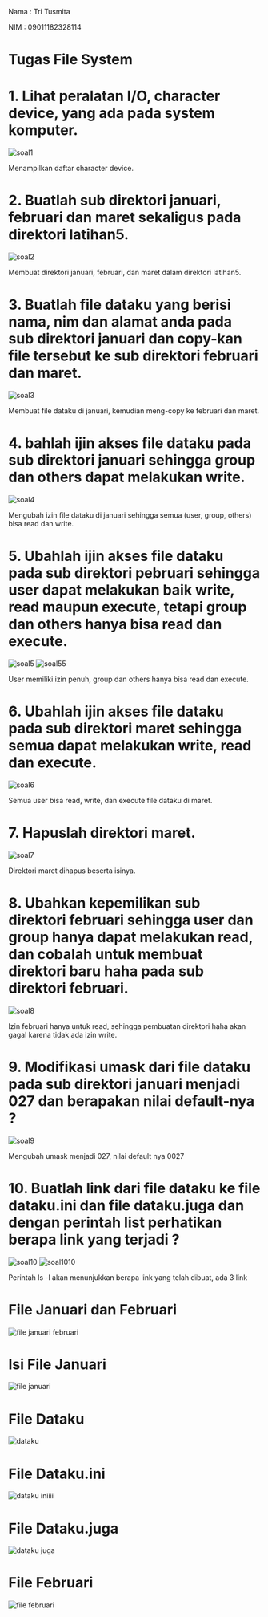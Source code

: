 Nama : Tri Tusmita

NIM : 09011182328114

# Tugas File System

# 1. Lihat peralatan I/O, character device, yang ada pada system komputer. 
![soal1](https://github.com/user-attachments/assets/2b94433d-b11e-4b63-a4be-18dd62808f7b)

Menampilkan daftar character device.

# 2. Buatlah sub direktori januari, februari dan maret sekaligus pada direktori latihan5.  
![soal2](https://github.com/user-attachments/assets/755ecd02-c61e-4ea0-b932-cf26836b1372)

Membuat direktori januari, februari, dan maret dalam direktori latihan5.

# 3. Buatlah file dataku yang berisi nama, nim dan alamat anda pada sub direktori januari dan copy-kan file tersebut ke sub direktori februari dan maret.  
![soal3](https://github.com/user-attachments/assets/3a9d7876-cdbe-4fff-8aae-c69cf35dc52a)

Membuat file dataku di januari, kemudian meng-copy ke februari dan maret.

# 4. bahlah ijin akses file dataku pada sub direktori januari sehingga group dan others dapat melakukan write.
![soal4](https://github.com/user-attachments/assets/ea2d08c9-1b43-4af3-bca4-ea1a9f532521)

Mengubah izin file dataku di januari sehingga semua (user, group, others) bisa read dan write.

# 5. Ubahlah ijin akses file dataku pada sub direktori pebruari sehingga user dapat melakukan baik write, read maupun execute, tetapi group dan others hanya bisa read dan execute.  
![soal5](https://github.com/user-attachments/assets/9bc044f7-e812-448d-bca3-cb75db8ecbef)
![soal55](https://github.com/user-attachments/assets/5a7fb930-9585-44c4-a95b-38da0337bc44)

User memiliki izin penuh, group dan others hanya bisa read dan execute.

# 6. Ubahlah ijin akses file dataku pada sub direktori maret sehingga semua dapat melakukan write, read dan execute.  
![soal6](https://github.com/user-attachments/assets/34d5bdfe-45df-4aa4-b201-bdfa4835be3b)

Semua user bisa read, write, dan execute file dataku di maret.

# 7. Hapuslah direktori maret. 
![soal7](https://github.com/user-attachments/assets/9dd6a1be-4802-4294-9565-0893b153b534)

Direktori maret dihapus beserta isinya.

# 8. Ubahkan kepemilikan sub direktori februari sehingga user dan group hanya dapat melakukan read, dan cobalah untuk membuat direktori baru haha pada sub direktori februari. 
![soal8](https://github.com/user-attachments/assets/7778ad92-5f4e-4819-be24-8d236daec2e3)

Izin februari hanya untuk read, sehingga pembuatan direktori haha akan gagal karena tidak ada izin write.

# 9. Modifikasi umask dari file dataku pada sub direktori januari menjadi 027 dan berapakan nilai default-nya ?  
![soal9](https://github.com/user-attachments/assets/82aa311e-3d18-45de-b84b-3ff0cc55679d)

Mengubah umask menjadi 027, nilai default nya 0027

# 10. Buatlah link dari file dataku ke file dataku.ini dan file dataku.juga dan dengan perintah list perhatikan berapa link yang terjadi ?
![soal10](https://github.com/user-attachments/assets/bece11c8-eb9d-4cbb-813e-685a66e61923)
![soal1010](https://github.com/user-attachments/assets/ebbfd948-21e2-4779-b18b-2f85f00af8e2)

Perintah ls -l akan menunjukkan berapa link yang telah dibuat, ada 3 link

# File Januari dan Februari
![file januari februari](https://github.com/user-attachments/assets/856ca705-e937-4a37-a9e0-dca309bf342b)

# Isi File Januari
![file januari](https://github.com/user-attachments/assets/7ec347fd-5a50-4bf5-b44c-e6cd4be6a839)

# File Dataku
![dataku](https://github.com/user-attachments/assets/b7fe2fa6-7225-45df-b8fb-17b16227cdfa)

# File Dataku.ini
![dataku iniiii](https://github.com/user-attachments/assets/fd1c1725-b465-4ee9-9da6-5f084fc392ce)

# File Dataku.juga
![dataku juga](https://github.com/user-attachments/assets/ba530588-9997-433a-9a50-b40e6d19b3fd)

# File Februari
![file februari](https://github.com/user-attachments/assets/78f8784c-9b40-4044-a969-dc0572251006)

